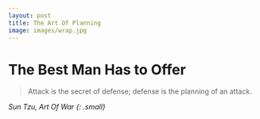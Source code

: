 ```yaml
---
layout: post
title: The Art Of Planning
image: images/wrap.jpg
---
```


# The Best Man Has to Offer


>Attack is the secret of defense; defense is the planning of an attack.

<cite>Sun Tzu<cite>, Art Of War
{: .small}
